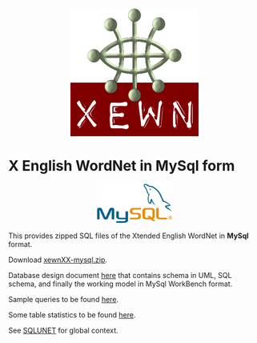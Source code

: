 <p align="center">
<img width="256" height="256" src="images/xewn2.png">
</p>

# X English WordNet in MySql form

<p align="center">
<img width="150" src="images/MySQL.png">
</p>

This provides zipped SQL files of the Xtended English WordNet in **MySql** format.

Download [xewnXX-mysql.zip](https://x-englishwordnet.github.io/mysql/xewnXX-mysql.zip).

Database design document [here](xewn.pdf) that contains schema in UML, SQL schema, and finally the working model in MySql WorkBench format.

Sample queries to be found [here](xewn-queries.pdf).

Some table statistics to be found [here](https://x-englishwordnet.github.io/mysql/stats/stats-XX.html).

See [SQLUNET](http://sqlunet.sourceforge.net/) for global context.
